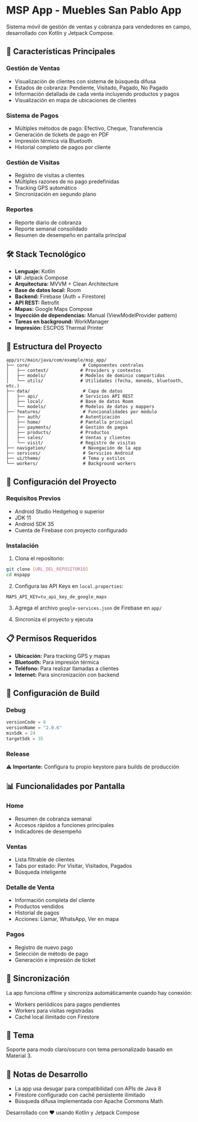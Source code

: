 # MSP App - Muebles San Pablo App

Sistema móvil de gestión de ventas y cobranza para vendedores en campo, desarrollado con Kotlin y
Jetpack Compose.

## 📱 Características Principales

### Gestión de Ventas

- Visualización de clientes con sistema de búsqueda difusa
- Estados de cobranza: Pendiente, Visitado, Pagado, No Pagado
- Información detallada de cada venta incluyendo productos y pagos
- Visualización en mapa de ubicaciones de clientes

### Sistema de Pagos

- Múltiples métodos de pago: Efectivo, Cheque, Transferencia
- Generación de tickets de pago en PDF
- Impresión térmica vía Bluetooth
- Historial completo de pagos por cliente

### Gestión de Visitas

- Registro de visitas a clientes
- Múltiples razones de no pago predefinidas
- Tracking GPS automático
- Sincronización en segundo plano

### Reportes

- Reporte diario de cobranza
- Reporte semanal consolidado
- Resumen de desempeño en pantalla principal

## 🛠️ Stack Tecnológico

- **Lenguaje:** Kotlin
- **UI:** Jetpack Compose
- **Arquitectura:** MVVM + Clean Architecture
- **Base de datos local:** Room
- **Backend:** Firebase (Auth + Firestore)
- **API REST:** Retrofit
- **Mapas:** Google Maps Compose
- **Inyección de dependencias:** Manual (ViewModelProvider pattern)
- **Tareas en background:** WorkManager
- **Impresión:** ESCPOS Thermal Printer

## 📂 Estructura del Proyecto

```
app/src/main/java/com/example/msp_app/
├── core/                    # Componentes centrales
│   ├── context/            # Providers y contextos
│   ├── models/             # Modelos de dominio compartidos
│   └── utils/              # Utilidades (fecha, moneda, bluetooth, etc.)
├── data/                    # Capa de datos
│   ├── api/                # Servicios API REST
│   ├── local/              # Base de datos Room
│   └── models/             # Modelos de datos y mappers
├── features/                # Funcionalidades por módulo
│   ├── auth/               # Autenticación
│   ├── home/               # Pantalla principal
│   ├── payments/           # Gestión de pagos
│   ├── products/           # Productos
│   ├── sales/              # Ventas y clientes
│   └── visit/              # Registro de visitas
├── navigation/              # Navegación de la app
├── services/                # Servicios Android
├── ui/theme/                # Tema y estilos
└── workers/                 # Background workers
```

## 🚀 Configuración del Proyecto

### Requisitos Previos

- Android Studio Hedgehog o superior
- JDK 11
- Android SDK 35
- Cuenta de Firebase con proyecto configurado

### Instalación

1. Clona el repositorio:

```bash
git clone [URL_DEL_REPOSITORIO]
cd mspapp
```

2. Configura las API Keys en `local.properties`:

```properties
MAPS_API_KEY=tu_api_key_de_google_maps
```

3. Agrega el archivo `google-services.json` de Firebase en `app/`

4. Sincroniza el proyecto y ejecuta

## 📋 Permisos Requeridos

- **Ubicación:** Para tracking GPS y mapas
- **Bluetooth:** Para impresión térmica
- **Teléfono:** Para realizar llamadas a clientes
- **Internet:** Para sincronización con backend

## 🔧 Configuración de Build

### Debug

```kotlin
versionCode = 6
versionName = "2.0.6"
minSdk = 24
targetSdk = 35
```

### Release

⚠️ **Importante:** Configura tu propio keystore para builds de producción

## 📊 Funcionalidades por Pantalla

### Home

- Resumen de cobranza semanal
- Accesos rápidos a funciones principales
- Indicadores de desempeño

### Ventas

- Lista filtrable de clientes
- Tabs por estado: Por Visitar, Visitados, Pagados
- Búsqueda inteligente

### Detalle de Venta

- Información completa del cliente
- Productos vendidos
- Historial de pagos
- Acciones: Llamar, WhatsApp, Ver en mapa

### Pagos

- Registro de nuevo pago
- Selección de método de pago
- Generación e impresión de ticket

## 🔄 Sincronización

La app funciona offline y sincroniza automáticamente cuando hay conexión:

- Workers periódicos para pagos pendientes
- Workers para visitas registradas
- Caché local ilimitado con Firestore

## 🎨 Tema

Soporte para modo claro/oscuro con tema personalizado basado en Material 3.

## 📝 Notas de Desarrollo

- La app usa desugar para compatibilidad con APIs de Java 8
- Firestore configurado con caché persistente ilimitado
- Búsqueda difusa implementada con Apache Commons Math

Desarrollado con ❤️ usando Kotlin y Jetpack Compose